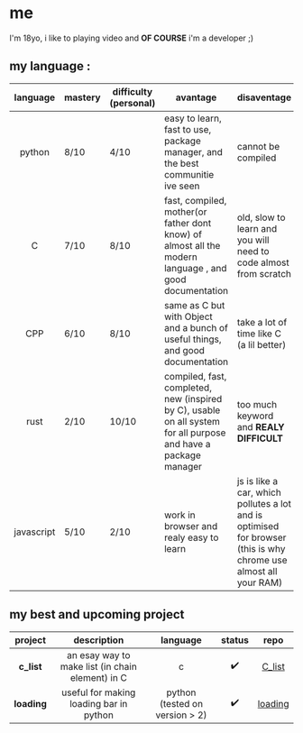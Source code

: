 
# me
I'm 18yo, i like to playing video and **OF COURSE** i'm a developer ;) 



## my language :
|  language  | mastery | difficulty (personal) | avantage                                                                                                        | disaventage                                                                                                      | case of use                                                  |
|:----------:|---------|-----------------------|-----------------------------------------------------------------------------------------------------------------|------------------------------------------------------------------------------------------------------------------|--------------------------------------------------------------|
| python     | 8/10    | 4/10                  | easy to learn, fast to use, package manager, and the best communitie ive seen                                   | cannot be compiled                                                                                               | back-end, scripting and learning (for human or machine ;) )  |
| C          | 7/10    | 8/10                  | fast, compiled, mother(or father dont know) of almost all the modern language , and good documentation          | old, slow to learn and you will need to code almost from scratch                                                 | only your imagination (and time) can stop you                |
| CPP        | 6/10    | 8/10                  | same as C but with Object and a bunch of useful things, and good documentation                                  | take a lot of time like C (a lil better)                                                                         | same as C but without the time                               |
| rust       | 2/10    | 10/10                 | compiled, fast, completed, new (inspired by C), usable on all system for all purpose and have a package manager | too much keyword and **REALY DIFFICULT**                                                                         | same as C, but with reduce time (if you manage to master it) |
| javascript | 5/10    | 2/10                  | work in browser and realy easy to learn                                                                         | js is like a car, which pollutes a lot and is optimised for browser (this is why chrome use almost all your RAM) | website (realtime, animation, etc)                           |




## my best and upcoming project

| **project** |                    description                   |            language            |       status       |                repo               |
|:-------:|:------------------------------------------------:|:------------------------------:|:------------------:|:---------------------------------:|
|  **c_list** | an esay way to make list (in chain element) in C |                c               | :heavy_check_mark: | [C_list](https://github.com/eupone/C_list)  |
| **loading** |      useful for making loading bar in python     | python (tested on version > 2) | :heavy_check_mark: | [loading](https://github.com/eupone/Loading) |

